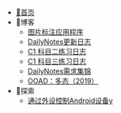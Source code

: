 * [🌴首页](/)
* 📜博客
  - [图片标注应用程序](Articles/20240828.md)
  - [DailyNotes更新日志](Articles/20231126.md)
  - [C1 科目二练习日志](Articles/20231128.md)
  - [C1 科目三练习日志](Articles/20240109.md)
  - [DailyNotes需求集锦](Articles/20220501.md)
  - [OOAD：多态（2019）](Articles/20190517.md)
* 🚀探索
  - [通过外设控制Android设备y](Articles/20240607.md)
  
